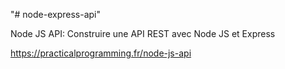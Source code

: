 "# node-express-api" 

Node JS API: Construire une API REST avec Node JS et Express

https://practicalprogramming.fr/node-js-api


